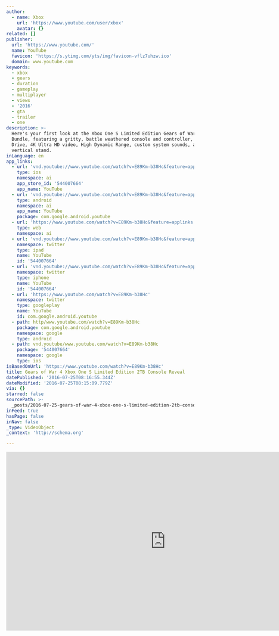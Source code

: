 ```yaml
---
author:
  - name: Xbox
    url: 'https://www.youtube.com/user/xbox'
    avatar: {}
related: []
publisher:
  url: 'https://www.youtube.com/'
  name: YouTube
  favicon: 'https://s.ytimg.com/yts/img/favicon-vflz7uhzw.ico'
  domain: www.youtube.com
keywords:
  - xbox
  - gears
  - duration
  - gameplay
  - multiplayer
  - views
  - '2016'
  - gta
  - trailer
  - one
description: >-
  Here's your first look at the Xbox One S Limited Edition Gears of War 4
  Bundle, featuring a gritty, battle weathered console and controller, 2TB Hard
  Drive, 4K Ultra HD video, High Dynamic Range, custom system sounds, and a
  vertical stand.
inLanguage: en
app_links:
  - url: 'vnd.youtube://www.youtube.com/watch?v=E89Km-b38Hc&feature=applinks'
    type: ios
    namespace: ai
    app_store_id: '544007664'
    app_name: YouTube
  - url: 'vnd.youtube://www.youtube.com/watch?v=E89Km-b38Hc&feature=applinks'
    type: android
    namespace: ai
    app_name: YouTube
    package: com.google.android.youtube
  - url: 'https://www.youtube.com/watch?v=E89Km-b38Hc&feature=applinks'
    type: web
    namespace: ai
  - url: 'vnd.youtube://www.youtube.com/watch?v=E89Km-b38Hc&feature=applinks'
    namespace: twitter
    type: ipad
    name: YouTube
    id: '544007664'
  - url: 'vnd.youtube://www.youtube.com/watch?v=E89Km-b38Hc&feature=applinks'
    namespace: twitter
    type: iphone
    name: YouTube
    id: '544007664'
  - url: 'https://www.youtube.com/watch?v=E89Km-b38Hc'
    namespace: twitter
    type: googleplay
    name: YouTube
    id: com.google.android.youtube
  - path: http/www.youtube.com/watch?v=E89Km-b38Hc
    package: com.google.android.youtube
    namespace: google
    type: android
  - path: vnd.youtube/www.youtube.com/watch?v=E89Km-b38Hc
    package: '544007664'
    namespace: google
    type: ios
isBasedOnUrl: 'https://www.youtube.com/watch?v=E89Km-b38Hc'
title: Gears of War 4 Xbox One S Limited Edition 2TB Console Reveal
datePublished: '2016-07-25T08:16:55.344Z'
dateModified: '2016-07-25T08:15:09.779Z'
via: {}
starred: false
sourcePath: >-
  _posts/2016-07-25-gears-of-war-4-xbox-one-s-limited-edition-2tb-console-reveal.md
inFeed: true
hasPage: false
inNav: false
_type: VideoObject
_context: 'http://schema.org'

---
```

<iframe src="https://cdn.embedly.com/widgets/media.html?src=https%3A%2F%2Fwww.youtube.com%2Fembed%2FE89Km-b38Hc%3Ffeature%3Doembed&amp;url=http%3A%2F%2Fwww.youtube.com%2Fwatch%3Fv%3DE89Km-b38Hc&amp;image=https%3A%2F%2Fi.ytimg.com%2Fvi%2FE89Km-b38Hc%2Fhqdefault.jpg&amp;key=b7d04c9b404c499eba89ee7072e1c4f7&amp;type=text%2Fhtml&amp;schema=youtube" width="854" height="480" scrolling="no" frameborder="0" allowfullscreen="" style=""></iframe>